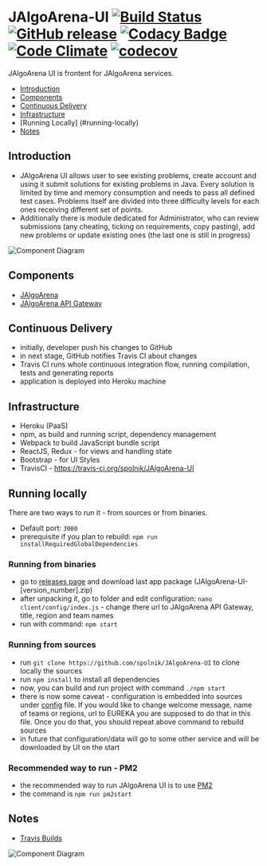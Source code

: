 # JAlgoArena-UI [![Build Status](https://travis-ci.org/spolnik/JAlgoArena-UI.svg?branch=master)](https://travis-ci.org/spolnik/JAlgoArena-UI) [![GitHub release](https://img.shields.io/github/release/spolnik/jalgoarena-ui.svg)]() [![Codacy Badge](https://api.codacy.com/project/badge/Grade/42e543b317ca4633ad593fbd6e45dc1a)](https://www.codacy.com/app/jacek-spolnik/JAlgoArena-UI?utm_source=github.com&amp;utm_medium=referral&amp;utm_content=spolnik/JAlgoArena-UI&amp;utm_campaign=Badge_Grade) [![Code Climate](https://codeclimate.com/github/spolnik/JAlgoArena-UI/badges/gpa.svg)](https://codeclimate.com/github/spolnik/JAlgoArena-UI) [![codecov](https://codecov.io/gh/spolnik/JAlgoArena-UI/branch/master/graph/badge.svg)](https://codecov.io/gh/spolnik/JAlgoArena-UI)

JAlgoArena UI is frontent for JAlgoArena services. 

- [Introduction](#introduction)
- [Components](#components)
- [Continuous Delivery](#continuous-delivery)
- [Infrastructure](#infrastructure)
- [Running Locally] (#running-locally)
- [Notes](#notes)

## Introduction

- JAlgoArena UI allows user to see existing problems, create account and using it submit solutions for existing problems in Java. Every solution is limited by time and memory consumption and needs to pass all defined test cases. Problems itself are divided into three difficulty levels for each ones receiving different set of points.
- Additionally there is module dedicated for Administrator, who can review submissions (any cheating, ticking on requirements, copy pasting), add new problems or update existing ones (the last one is still in progress)

![Component Diagram](https://github.com/spolnik/JAlgoArena-UI/raw/master/design/component_diagram.png)

## Components

- [JAlgoArena](https://github.com/spolnik/JAlgoArena)
- [JAlgoArena API Gateway](https://github.com/spolnik/JAlgoArena-API)

## Continuous Delivery

- initially, developer push his changes to GitHub
- in next stage, GitHub notifies Travis CI about changes
- Travis CI runs whole continuous integration flow, running compilation, tests and generating reports
- application is deployed into Heroku machine

## Infrastructure

- Heroku (PaaS)
- npm, as build and running script, dependency management
- Webpack to build JavaScript bundle script
- ReactJS, Redux - for views and handling state
- Bootstrap - for UI Styles
- TravisCI - https://travis-ci.org/spolnik/JAlgoArena-UI

## Running locally

There are two ways to run it - from sources or from binaries.
- Default port: `3000`
- prerequisite if you plan to rebuild: `npm run installRequiredGlobalDependencies`

### Running from binaries
- go to [releases page](https://github.com/spolnik/JAlgoArena-UI/releases) and download last app package (JAlgoArena-UI-[version_number].zip)
- after unpacking it, go to folder and edit configuration: `nano client/config/index.js` - change there url to JAlgoArena API Gateway, title, region and team names
- run with command: `npm start`

### Running from sources
- run `git clone https://github.com/spolnik/JAlgoArena-UI` to clone locally the sources
- run `npm install` to install all dependencies
- now, you can build and run project with command `./npm start`
 - there is now some caveat - configuration is embedded into sources under [config](client/config/index.js) file. If you would like to change welcome message, name of teams or regions, url to EUREKA you are supposed to do that in this file. Once you do that, you should repeat above command to rebuild sources
 - in future that configuration/data will go to some other service and will be downloaded by UI on the start

### Recommended way to run - PM2
- the recommended way to run JAlgoArena UI is to use [PM2](http://pm2.keymetrics.io/)
- the command is `npm run pm2start`

## Notes
- [Travis Builds](https://travis-ci.org/spolnik)

![Component Diagram](https://github.com/spolnik/JAlgoArena/raw/master/design/JAlgoArena_Logo.png)
